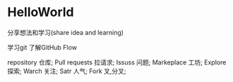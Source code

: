 # HelloWorld
分享想法和学习(share idea and learning)

学习git
了解GitHub Flow

repository 仓库;
Pull requests 拉请求;
Issuss 问题;
Markeplace 工坊;
Explore 探索;
Warch 关注;
Satr 人气;
Fork 叉,分叉;
